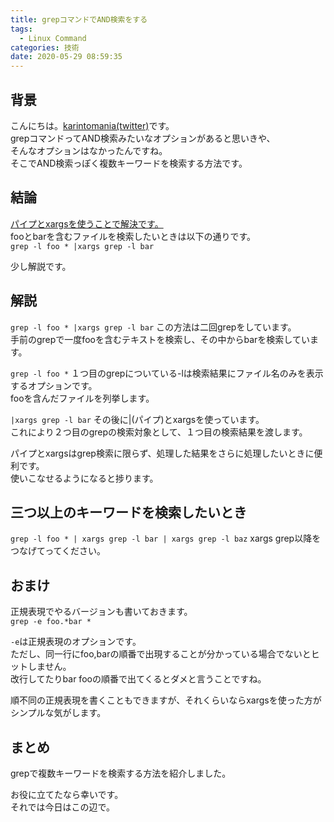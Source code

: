 ```yaml
---
title: grepコマンドでAND検索をする
tags:
  - Linux Command
categories: 技術
date: 2020-05-29 08:59:35
---
```



## 背景
こんにちは。[karintomania(twitter)](https://twitter.com/karintozuki)です。  
grepコマンドってAND検索みたいなオプションがあると思いきや、  
そんなオプションはなかったんですね。  
そこでAND検索っぽく複数キーワードを検索する方法です。  

## 結論
<u>パイプとxargsを使うことで解決です。</u>  
fooとbarを含むファイルを検索したいときは以下の通りです。  
`grep -l foo * |xargs grep -l bar`
<!-- more -->

少し解説です。  
## 解説
`grep -l foo * |xargs grep -l bar`
この方法は二回grepをしています。  
手前のgrepで一度fooを含むテキストを検索し、その中からbarを検索しています。  

`grep -l foo *`
１つ目のgrepについている-lは検索結果にファイル名のみを表示するオプションです。  
fooを含んだファイルを列挙します。  

`|xargs grep -l bar`
その後に|(パイプ)とxargsを使っています。  
これにより２つ目のgrepの検索対象として、１つ目の検索結果を渡します。  

パイプとxargsはgrep検索に限らず、処理した結果をさらに処理したいときに便利です。  
使いこなせるようになると捗ります。  

## 三つ以上のキーワードを検索したいとき
`grep -l foo * | xargs grep -l bar | xargs grep -l baz`
xargs grep以降をつなげてってください。


## おまけ
正規表現でやるバージョンも書いておきます。  
`grep -e foo.*bar *`

`-e`は正規表現のオプションです。  
ただし、同一行にfoo,barの順番で出現することが分かっている場合でないとヒットしません。  
改行してたりbar fooの順番で出てくるとダメと言うことですね。  

順不同の正規表現を書くこともできますが、それくらいならxargsを使った方がシンプルな気がします。  

## まとめ
grepで複数キーワードを検索する方法を紹介しました。  

お役に立てたなら幸いです。  
それでは今日はこの辺で。
